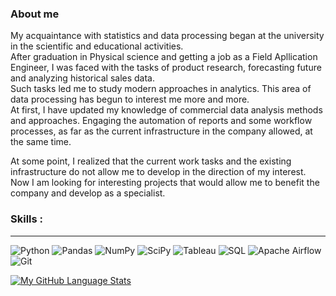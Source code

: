### About me

My acquaintance with statistics and data processing began at the university in the scientific and educational activities.  
After graduation in Physical science and getting a job as a Field Apllication Engineer, I was faced with the tasks of product research, forecasting future and analyzing historical sales data.  
Such tasks led me to study modern approaches in analytics. This area of data processing has begun to interest me more and more.  
At first, I have updated my knowledge of commercial data analysis methods and approaches. Engaging the automation of reports and some workflow processes, as far as the current infrastructure in the company allowed, at the same time.  

At some point, I realized that the current work tasks and the existing infrastructure do not allow me to develop in the direction of my interest.  
Now I am looking for interesting projects that would allow me to benefit the company and develop as a specialist.

### Skills :
____
![Python](https://img.shields.io/badge/python-3670A0?style=for-the-badge&logo=python&logoColor=ffdd54)
![Pandas](https://img.shields.io/badge/pandas-%23150458.svg?style=for-the-badge&logo=pandas&logoColor=white)
![NumPy](https://img.shields.io/badge/numpy-%23013243.svg?style=for-the-badge&logo=numpy&logoColor=white)
![SciPy](https://img.shields.io/badge/SciPy-%230C55A5.svg?style=for-the-badge&logo=scipy&logoColor=%white)
![Tableau](https://img.shields.io/badge/Tableau-E97627?style=for-the-badge&logo=Tableau&logoColor=white)
![SQL](http://img.shields.io/badge/-Sql-090909?style=for-the-badge&logo=mysql&logoColor=006488)
![Apache Airflow](https://img.shields.io/badge/Apache%20Airflow-017CEE?style=for-the-badge&logo=Apache%20Airflow&logoColor=white)
![Git](https://img.shields.io/badge/git-%23F05033.svg?style=for-the-badge&logo=git&logoColor=white)

[![My GitHub Language Stats](https://github-readme-stats.vercel.app/api/top-langs/?username=NktLut&langs_count=5&theme=synthwave)]()


